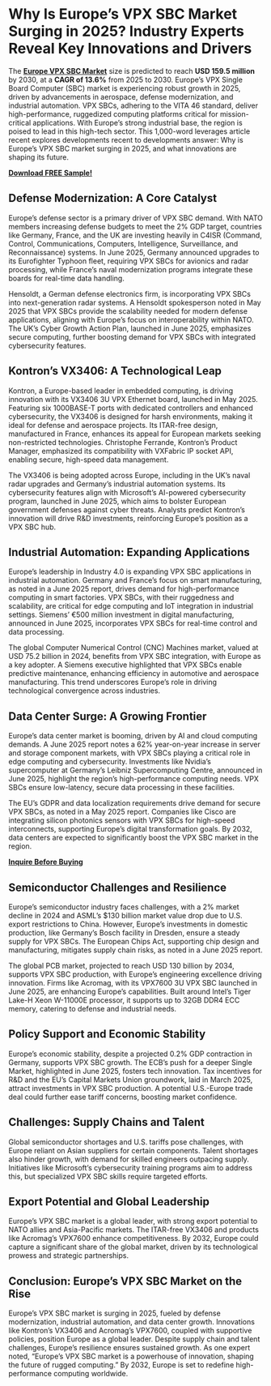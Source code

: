 # Why Is Europe’s VPX SBC Market Surging in 2025? Industry Experts Reveal Key Innovations and Drivers
The [**Europe VPX SBC Market**](https://www.nextmsc.com/report/europe-vpx-sbc-market-se3117) size is predicted to reach **USD 159.5 million** by 2030, at a **CAGR of 13.6%** from 2025 to 2030. Europe’s VPX Single Board Computer (SBC) market is experiencing robust growth in 2025, driven by advancements in aerospace, defense modernization, and industrial automation. VPX SBCs, adhering to the VITA 46 standard, deliver high-performance, ruggedized computing platforms critical for mission-critical applications. With Europe’s strong industrial base, the region is poised to lead in this high-tech sector. This 1,000-word leverages article recent explores developments recent to developments answer: Why is Europe’s VPX SBC market surging in 2025, and what innovations are shaping its future.

[**Download FREE Sample!**](https://www.nextmsc.com/europe-vpx-sbc-market-se3117/request-sample)

## Defense Modernization: A Core Catalyst

Europe’s defense sector is a primary driver of VPX SBC demand. With NATO members increasing defense budgets to meet the 2% GDP target, countries like Germany, France, and the UK are investing heavily in C4ISR (Command, Control, Communications, Computers, Intelligence, Surveillance, and Reconnaissance) systems. In June 2025, Germany announced upgrades to its Eurofighter Typhoon fleet, requiring VPX SBCs for avionics and radar processing, while France’s naval modernization programs integrate these boards for real-time data handling.

Hensoldt, a German defense electronics firm, is incorporating VPX SBCs into next-generation radar systems. A Hensoldt spokesperson noted in May 2025 that VPX SBCs provide the scalability needed for modern defense applications, aligning with Europe’s focus on interoperability within NATO. The UK’s Cyber Growth Action Plan, launched in June 2025, emphasizes secure computing, further boosting demand for VPX SBCs with integrated cybersecurity features.

## Kontron’s VX3406: A Technological Leap

Kontron, a Europe-based leader in embedded computing, is driving innovation with its VX3406 3U VPX Ethernet board, launched in May 2025. Featuring six 1000BASE-T ports with dedicated controllers and enhanced cybersecurity, the VX3406 is designed for harsh environments, making it ideal for defense and aerospace projects. Its ITAR-free design, manufactured in France, enhances its appeal for European markets seeking non-restricted technologies. Christophe Ferrande, Kontron’s Product Manager, emphasized its compatibility with VXFabric IP socket API, enabling secure, high-speed data management.

The VX3406 is being adopted across Europe, including in the UK’s naval radar upgrades and Germany’s industrial automation systems. Its cybersecurity features align with Microsoft’s AI-powered cybersecurity program, launched in June 2025, which aims to bolster European government defenses against cyber threats. Analysts predict Kontron’s innovation will drive R&D investments, reinforcing Europe’s position as a VPX SBC hub.

## Industrial Automation: Expanding Applications

Europe’s leadership in Industry 4.0 is expanding VPX SBC applications in industrial automation. Germany and France’s focus on smart manufacturing, as noted in a June 2025 report, drives demand for high-performance computing in smart factories. VPX SBCs, with their ruggedness and scalability, are critical for edge computing and IoT integration in industrial settings. Siemens’ €500 million investment in digital manufacturing, announced in June 2025, incorporates VPX SBCs for real-time control and data processing.

The global Computer Numerical Control (CNC) Machines market, valued at USD 75.2 billion in 2024, benefits from VPX SBC integration, with Europe as a key adopter. A Siemens executive highlighted that VPX SBCs enable predictive maintenance, enhancing efficiency in automotive and aerospace manufacturing. This trend underscores Europe’s role in driving technological convergence across industries.

## Data Center Surge: A Growing Frontier

Europe’s data center market is booming, driven by AI and cloud computing demands. A June 2025 report notes a 62% year-on-year increase in server and storage component markets, with VPX SBCs playing a critical role in edge computing and cybersecurity. Investments like Nvidia’s supercomputer at Germany’s Leibniz Supercomputing Centre, announced in June 2025, highlight the region’s high-performance computing needs. VPX SBCs ensure low-latency, secure data processing in these facilities.

The EU’s GDPR and data localization requirements drive demand for secure VPX SBCs, as noted in a May 2025 report. Companies like Cisco are integrating silicon photonics sensors with VPX SBCs for high-speed interconnects, supporting Europe’s digital transformation goals. By 2032, data centers are expected to significantly boost the VPX SBC market in the region.

[**Inquire Before Buying**](https://www.nextmsc.com/europe-vpx-sbc-market-se3117/inquire-before-buying)

## Semiconductor Challenges and Resilience

Europe’s semiconductor industry faces challenges, with a 2% market decline in 2024 and ASML’s $130 billion market value drop due to U.S. export restrictions to China. However, Europe’s investments in domestic production, like Germany’s Bosch facility in Dresden, ensure a steady supply for VPX SBCs. The European Chips Act, supporting chip design and manufacturing, mitigates supply chain risks, as noted in a June 2025 report.

The global PCB market, projected to reach USD 130 billion by 2034, supports VPX SBC production, with Europe’s engineering excellence driving innovation. Firms like Acromag, with its VPX7600 3U VPX SBC launched in June 2025, are enhancing Europe’s capabilities. Built around Intel’s Tiger Lake-H Xeon W-11000E processor, it supports up to 32GB DDR4 ECC memory, catering to defense and industrial needs.

## Policy Support and Economic Stability

Europe’s economic stability, despite a projected 0.2% GDP contraction in Germany, supports VPX SBC growth. The ECB’s push for a deeper Single Market, highlighted in June 2025, fosters tech innovation. Tax incentives for R&D and the EU’s Capital Markets Union groundwork, laid in March 2025, attract investments in VPX SBC production. A potential U.S.-Europe trade deal could further ease tariff concerns, boosting market confidence.

## Challenges: Supply Chains and Talent

Global semiconductor shortages and U.S. tariffs pose challenges, with Europe reliant on Asian suppliers for certain components. Talent shortages also hinder growth, with demand for skilled engineers outpacing supply. Initiatives like Microsoft’s cybersecurity training programs aim to address this, but specialized VPX SBC skills require targeted efforts.

## Export Potential and Global Leadership

Europe’s VPX SBC market is a global leader, with strong export potential to NATO allies and Asia-Pacific markets. The ITAR-free VX3406 and products like Acromag’s VPX7600 enhance competitiveness. By 2032, Europe could capture a significant share of the global market, driven by its technological prowess and strategic partnerships.

## Conclusion: Europe’s VPX SBC Market on the Rise

Europe’s VPX SBC market is surging in 2025, fueled by defense modernization, industrial automation, and data center growth. Innovations like Kontron’s VX3406 and Acromag’s VPX7600, coupled with supportive policies, position Europe as a global leader. Despite supply chain and talent challenges, Europe’s resilience ensures sustained growth. As one expert noted, “Europe’s VPX SBC market is a powerhouse of innovation, shaping the future of rugged computing.” By 2032, Europe is set to redefine high-performance computing worldwide.
